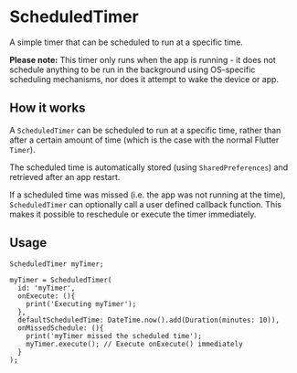 # ScheduledTimer

A simple timer that can be scheduled to run at a specific time. 

**Please note:** This timer only runs when the app is running - it does not schedule anything to be 
run in the background using OS-specific scheduling mechanisms, nor does it attempt to wake the device or app.  
 
 
## How it works

A `ScheduledTimer` can be scheduled to run at a specific time, rather than after a certain amount of time (which is the case with the normal Flutter `Timer`).

The scheduled time is automatically stored (using `SharedPreferences`) and retrieved after an app restart. 

If a scheduled time was missed (i.e. the app was not running at the time), `ScheduledTimer` can optionally call a user defined callback function. This makes it possible to reschedule or execute the timer immediately.   
 



## Usage

```
ScheduledTimer myTimer;

myTimer = ScheduledTimer(
  id: 'myTimer', 
  onExecute: (){
    print('Executing myTimer');
  },
  defaultScheduledTime: DateTime.now().add(Duration(minutes: 10)),
  onMissedSchedule: (){
    print('myTimer missed the scheduled time');
    myTimer.execute(); // Execute onExecute() immediately
  }
);
```